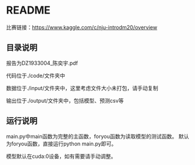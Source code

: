# README

比赛链接：https://www.kaggle.com/c/nju-introdm20/overview

## 目录说明

报告为DZ1933004_陈奕宇.pdf

代码位于./code/文件夹中

数据位于./input/文件夹中，这里考虑文件大小未打包，请手动复制

输出位于./output/文件夹中，包括模型、预测csv等

## 运行说明

main.py中main函数为完整的主函数，foryou函数为读取模型的测试函数。
默认为foryou函数，直接运行python main.py即可。

模型默认在cuda:0设备，如有需要请手动调整。
